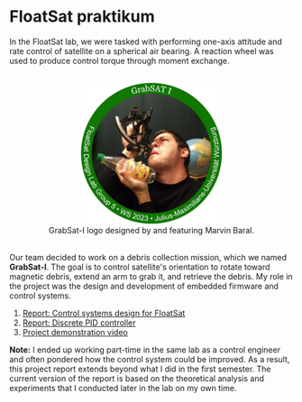# FloatSat praktikum

In the FloatSat lab, we were tasked with performing one-axis attitude and rate control of satellite on a spherical air bearing. A reaction wheel was used to produce control torque through moment exchange.

<div align="center">
  <br><img src="grabsat-logo.png" width="250" ><br>GrabSat-I logo designed by and featuring Marvin Baral.<br><br>
</div>

Our team decided to work on a debris collection mission, which we named **GrabSat-I**. The goal is to control satellite's orientation to rotate toward magnetic debris, extend an arm to grab it, and retrieve the debris. My role in the project was the design and development of embedded firmware and control systems.

1. [Report: Control systems design for FloatSat](https://www.overleaf.com/read/vprknftnbdwg#927df9)
2. [Report: Discrete PID controller](https://www.overleaf.com/read/wmkhdnhyztcy#711179)
3. [Project demonstration video](https://www.youtube.com/watch?v=Jaxn8oI8_Fc)

**Note:** I ended up working part-time in the same lab as a control engineer and often pondered how the control system could be improved. As a result, this project report extends beyond what I did in the first semester. The current version of the report is based on the theoretical analysis and experiments that I conducted later in the lab on my own time.
